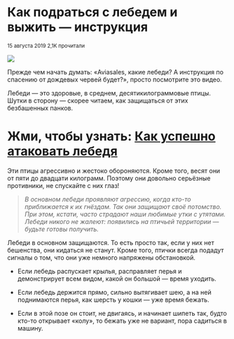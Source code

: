 # **Как подраться с лебедем и выжить — инструкция**
<small>15 августа 2019 2,1K прочитали</small>

![](https://avatars.dzeninfra.ru/get-zen_doc/1582279/pub_5d557c7c1e8e3f00acad322a_5d557ca5c7e50c00ae1a66b6/scale_1200)

Прежде чем начать думать: «Aviasales, какие лебеди? А инструкция по спасению от дождевых червей будет?», просто посмотрите это видео. 

Лебеди — это здоровые, в среднем, десятикилограммовые птицы. Шутки в сторону — скорее читаем, как защищаться от этих безбашенных панков.

# **Жми, чтобы узнать:**  [**Как успешно атаковать лебедя**](https://i.avs.io/235x5j "Дополнительное описание")

Эти птицы агрессивно и жестоко обороняются. Кроме того, весят они от пяти до двадцати килограмм. Поэтому они довольно серьёзные противники, не спускайте с них глаз!

>  _В основном лебеди проявляют агрессию, когда кто-то приближается к их  гнёздам. Так они защищают своё потомство. При этом, кстати, часто страдают наши любимые утки с утятами. Лебеди никого не жалеют: появились на птичьей территории — будьте готовы получить._ 

Лебеди в основном защищаются. То есть просто так, если у них нет бешенства, они кидаться не станут. Кроме того, птички всегда подадут сигналы о том, что они уже немного напряжены обстановкой.

* Если лебедь распускает крылья, расправляет перья и демонстрирует всем видом, какой он большой — время уходить.  

* Если лебедь держится прямо, сильно вытягивает шею, а на ней поднимаются перья, как шерсть у кошки — уже время бежать.
  
* Если в этой позе он стоит, не двигаясь, и начинает шипеть так, будто кто-то открывает «колу», то бежать уже не вариант, пора садиться в машину.

